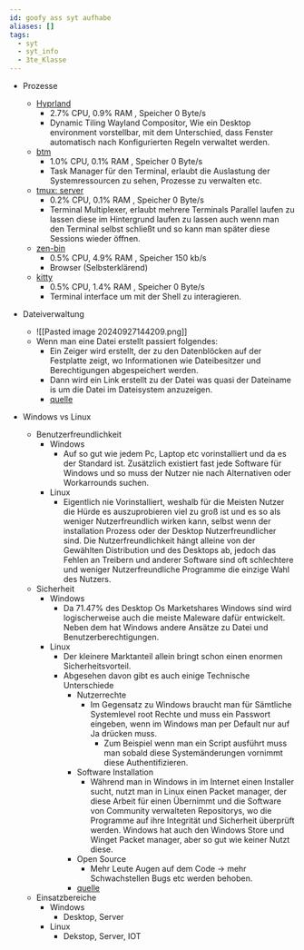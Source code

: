 ```yaml
---
id: goofy ass syt aufhabe
aliases: []
tags:
  - syt
  - syt_info
  - 3te_Klasse
---
```


- Prozesse
  - [Hyprland](https://github.com/hyprwm/Hyprland)
    - 2.7% CPU, 0.9% RAM , Speicher 0 Byte/s
    - Dynamic Tiling Wayland Compositor, Wie ein Desktop environment vorstellbar, mit dem Unterschied, dass Fenster automatisch nach Konfigurierten Regeln verwaltet werden.
  - [btm](https://github.com/ClementTsang/bottom)
    - 1.0% CPU, 0.1% RAM , Speicher 0 Byte/s
    - Task Manager für den Terminal, erlaubt die Auslastung der Systemressourcen zu sehen, Prozesse zu verwalten etc.
  - [tmux: server](https://github.com/tmux/tmux)
    - 0.2% CPU, 0.1% RAM , Speicher 0 Byte/s
    - Terminal Multiplexer, erlaubt mehrere Terminals Parallel laufen zu lassen diese im Hintergrund laufen zu lassen auch wenn man den Terminal selbst schließt und so kann man später diese Sessions wieder öffnen.
  - [zen-bin](https://github.com/zen-browser/desktop)
    - 0.5% CPU, 4.9% RAM , Speicher 150 kb/s
    - Browser (Selbsterklärend)
  - [kitty](https://github.com/kovidgoyal/kitty)
     - 0.5% CPU, 1.4% RAM , Speicher 0 Byte/s
     - Terminal interface um mit der Shell zu interagieren.

- Dateiverwaltung
  - ![[Pasted image 20240927144209.png]]
  - Wenn man eine Datei erstellt passiert folgendes:
    - Ein Zeiger wird erstellt, der zu den Datenblöcken auf der Festplatte zeigt, wo Informationen wie Dateibesitzer und Berechtigungen abgespeichert werden.
    - Dann wird ein Link erstellt zu der Datei was quasi der Dateiname is um die Datei im Dateisystem anzuzeigen.
    - [quelle](https://askubuntu.com/questions/113863/how-are-files-created)

- Windows vs Linux
  - Benutzerfreundlichkeit
    - Windows
      - Auf so gut wie jedem Pc, Laptop etc vorinstalliert und da es der Standard ist. Zusätzlich existiert fast jede Software für Windows und so muss der Nutzer nie nach Alternativen oder Workarrounds suchen.
    - Linux
      - Eigentlich nie Vorinstalliert, weshalb für die Meisten Nutzer die Hürde es auszuprobieren viel zu groß ist und es so als weniger Nutzerfreundlich wirken kann, selbst wenn der installation Prozess oder der Desktop Nutzerfreundlicher sind. Die Nutzerfreundlichkeit hängt alleine von der Gewählten Distribution und des Desktops ab, jedoch das Fehlen an Treibern und anderer Software sind oft schlechtere und weniger Nutzerfreundliche Programme die einzige Wahl des Nutzers.
  - Sicherheit 
    - Windows
      - Da 71.47% des Desktop Os Marketshares Windows sind wird logischerweise auch die meiste Maleware dafür entwickelt. Neben dem hat Windows andere Ansätze zu Datei und Benutzerberechtigungen.
    - Linux
      - Der kleinere Marktanteil allein bringt schon einen enormen Sicherheitsvorteil.
      - Abgesehen davon gibt es auch einige Technische Unterschiede
        - Nutzerrechte
          - Im Gegensatz zu Windows braucht man für Sämtliche Systemlevel root Rechte und muss ein Passwort eingeben, wenn im Windows man per Default nur auf Ja drücken muss. 
            - Zum Beispiel wenn man ein Script ausführt muss man sobald diese Systemänderungen vornimmt diese Authentifizieren.
        - Software Installation
          - Während man in Windows in im Internet einen Installer sucht, nutzt man in Linux einen Packet manager, der diese Arbeit für einen Übernimmt und die Software von Community verwalteten Repositorys, wo die Programme auf ihre Integrität und Sicherheit überprüft werden. Windows hat auch den Windows Store und Winget Packet manager, aber so gut wie keiner Nutzt diese.
        - Open Source
          - Mehr Leute Augen auf dem Code → mehr Schwachstellen Bugs etc werden behoben.
        - [quelle](https://medium.com/codex/5-reasons-why-linux-is-more-secure-than-windows-1d036c3d3324)
  - Einsatzbereiche
    - Windows
      - Desktop, Server
    - Linux
      - Dekstop, Server, IOT

